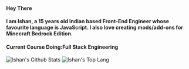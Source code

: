 #### Hey There
#### I am Ishan, a 15 years old Indian based Front-End Engineer whose favourite language is JavaScript. I also love creating mods/add-ons for Minecraft Bedrock Edition.
#### Current Course Doing:Full Stack Engineering

![Ishan's Github Stats](https://github-readme-stats.vercel.app/api?username=ishankbg&show_icons=true&include_all_commits=true&count_private=true&layout=compact&hide=prs)
![Ishan's Top Lang](https://github-readme-stats.vercel.app/api/top-langs/?username=ishankbg&layout=compact)